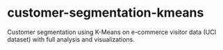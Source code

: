 # customer-segmentation-kmeans
Customer segmentation using K-Means on e-commerce visitor data (UCI dataset) with full analysis and visualizations.
